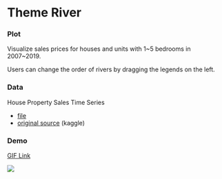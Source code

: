 # Theme River

### Plot
Visualize sales prices for houses and units with 1\~5 bedrooms in 2007\~2019.

Users can change the order of rivers by dragging the legends on the left.

### Data
House Property Sales Time Series
- <a href="https://github.com/yungyuchen521/data-visualization/blob/data/ma_lga_12345.csv">file</a>
- <a href="https://www.kaggle.com/datasets/htagholdings/property-sales/">original source</a> (kaggle)

### Demo
<a href="https://media.giphy.com/media/v1.Y2lkPTc5MGI3NjExOWxodG5vam1jOWE3Y2FxZHFteGo2cm5kdmpwNnV0cnN3YmxrcjdoZyZlcD12MV9pbnRlcm5hbF9naWZfYnlfaWQmY3Q9Zw/vz72fr2lvDMYbZMFhS/giphy.gif">GIF Link</a>

![](https://media.giphy.com/media/v1.Y2lkPTc5MGI3NjExOWxodG5vam1jOWE3Y2FxZHFteGo2cm5kdmpwNnV0cnN3YmxrcjdoZyZlcD12MV9pbnRlcm5hbF9naWZfYnlfaWQmY3Q9Zw/vz72fr2lvDMYbZMFhS/giphy.gif)
